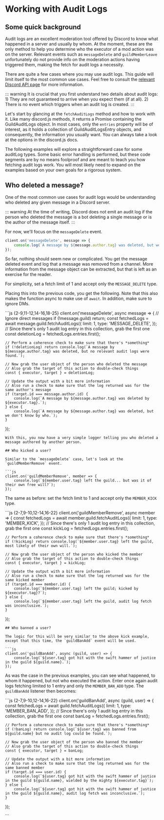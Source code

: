 # Working with Audit Logs

## Some quick background

Audit logs are an excellent moderation tool offered by Discord to know what happened in a server and usually by whom. At the moment, these are the only method to help you determine who the executor of a mod action was on the server. Relevant events such as `messageDelete` and `guildMemberLeave` unfortunately do not provide info on the moderation actions having triggered them, making the fetch for audit logs a necessity.

There are quite a few cases where you may use audit logs. This guide will limit itself to the most common use cases. Feel free to consult the [relevant Discord API page](https://discord.com/developers/docs/resources/audit-log) for more information.

::: warning It is crucial that you first understand two details about audit logs: 1\) They are not guaranteed to arrive when you expect them \(if at all\). 2\) There is no event which triggers when an audit log is created. :::

Let's start by glancing at the `fetchAuditLogs` method and how to work with it. Like many discord.js methods, it returns a Promise containing the GuildAuditLogs object. In most cases, only the `entries` property will be of interest, as it holds a collection of GuildAuditLogsEntry objects, and consequently, the information you usually want. You can always take a look at the options in the discord.js docs.

The following examples will explore a straightforward case for some auditLog types. Some basic error handling is performed, but these code segments are by no means foolproof and are meant to teach you how fetching audit logs work. You will most likely need to expand on the examples based on your own goals for a rigorous system.

## Who deleted a message?

One of the most common use cases for audit logs would be understanding who deleted any given message in a Discord server.

::: warning At the time of writing, Discord does not emit an audit log if the person who deleted the message is a bot deleting a single message or is the author of the message itself. :::

For now, we'll focus on the `messageDelete` event.

```javascript
client.on('messageDelete', message => {
    console.log(`A message by ${message.author.tag} was deleted, but we don't know by who yet.`);
});
```

So far, nothing should seem new or complicated. You get the message deleted event and log that a message was removed from a channel. More information from the message object can be extracted, but that is left as an exercise for the reader.

For simplicity, set a fetch limit of 1 and accept only the `MESSAGE_DELETE` type.

Placing this into the previous code, you get the following. Note that this also makes the function async to make use of `await`. In addition, make sure to ignore DMs.

\`\`\`js {2-9,11-12,14-16,18-25} client.on\('messageDelete', async message =&gt; { // Ignore direct messages if \(!message.guild\) return; const fetchedLogs = await message.guild.fetchAuditLogs\({ limit: 1, type: 'MESSAGE\_DELETE', }\); // Since there's only 1 audit log entry in this collection, grab the first one const deletionLog = fetchedLogs.entries.first\(\);

```text
// Perform a coherence check to make sure that there's *something*
if (!deletionLog) return console.log(`A message by ${message.author.tag} was deleted, but no relevant audit logs were found.`);

// Now grab the user object of the person who deleted the message
// Also grab the target of this action to double-check things
const { executor, target } = deletionLog;

// Update the output with a bit more information
// Also run a check to make sure that the log returned was for the same author's message
if (target.id === message.author.id) {
    console.log(`A message by ${message.author.tag} was deleted by ${executor.tag}.`);
} else {
    console.log(`A message by ${message.author.tag} was deleted, but we don't know by who.`);
}
```

}\);

```text
With this, you now have a very simple logger telling you who deleted a message authored by another person.

## Who kicked a user?

Similar to the `messageDelete` case, let's look at the `guildMemberRemove` event.

```js
client.on('guildMemberRemove', member => {
    console.log(`${member.user.tag} left the guild... but was it of their own free will?`);
});
```

The same as before: set the fetch limit to 1 and accept only the `MEMBER_KICK` type.

\`\`\`js {2-7,9-10,12-14,16-22} client.on\('guildMemberRemove', async member =&gt; { const fetchedLogs = await member.guild.fetchAuditLogs\({ limit: 1, type: 'MEMBER\_KICK', }\); // Since there's only 1 audit log entry in this collection, grab the first one const kickLog = fetchedLogs.entries.first\(\);

```text
// Perform a coherence check to make sure that there's *something*
if (!kickLog) return console.log(`${member.user.tag} left the guild, most likely of their own will.`);

// Now grab the user object of the person who kicked the member
// Also grab the target of this action to double-check things
const { executor, target } = kickLog;

// Update the output with a bit more information
// Also run a check to make sure that the log returned was for the same kicked member
if (target.id === member.id) {
    console.log(`${member.user.tag} left the guild; kicked by ${executor.tag}?`);
} else {
    console.log(`${member.user.tag} left the guild, audit log fetch was inconclusive.`);
}
```

}\);

```text
## Who banned a user?

The logic for this will be very similar to the above kick example, except that this time, the `guildBanAdd` event will be used.

```js
client.on('guildBanAdd', async (guild, user) => {
    console.log(`${user.tag} got hit with the swift hammer of justice in the guild ${guild.name}.`);
});
```

As was the case in the previous examples, you can see what happened, to whom it happened, but not who executed the action. Enter once again audit logs fetching limited to 1 entry and only the `MEMBER_BAN_ADD` type. The `guildBanAdd` listener then becomes:

\`\`\`js {2-7,9-10,12-14,16-22} client.on\('guildBanAdd', async \(guild, user\) =&gt; { const fetchedLogs = await guild.fetchAuditLogs\({ limit: 1, type: 'MEMBER\_BAN\_ADD', }\); // Since there's only 1 audit log entry in this collection, grab the first one const banLog = fetchedLogs.entries.first\(\);

```text
// Perform a coherence check to make sure that there's *something*
if (!banLog) return console.log(`${user.tag} was banned from ${guild.name} but no audit log could be found.`);

// Now grab the user object of the person who banned the member
// Also grab the target of this action to double-check things
const { executor, target } = banLog;

// Update the output with a bit more information
// Also run a check to make sure that the log returned was for the same banned member
if (target.id === user.id) {
    console.log(`${user.tag} got hit with the swift hammer of justice in the guild ${guild.name}, wielded by the mighty ${executor.tag}`);
} else {
    console.log(`${user.tag} got hit with the swift hammer of justice in the guild ${guild.name}, audit log fetch was inconclusive.`);
}
```

}\);

\`\`\`

